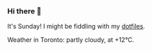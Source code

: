 ### Hi there :wave:

It's Sunday! I might be fiddling with my [dotfiles](https://github.com/bewuethr/dotfiles).

Weather in Toronto: partly cloudy, at +12°C.
